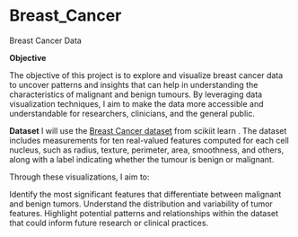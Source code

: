 # Breast_Cancer
Breast Cancer Data

**Objective** 

The objective of this project is to explore and visualize breast cancer data to uncover patterns and insights that can help in understanding the characteristics of malignant and benign tumours. By leveraging data visualization techniques, I aim to make the data more accessible and understandable for researchers, clinicians, and the general public. 

**Dataset**
I will use the [Breast Cancer dataset](https://scikit-learn.org/stable/modules/generated/sklearn.datasets.load_breast_cancer.html) from scikiit learn . The dataset includes measurements for ten real-valued features computed for each cell nucleus, such as radius, texture, perimeter, area, smoothness, and others, along with a label indicating whether the tumour is benign or malignant.

Through these visualizations, I aim to:

Identify the most significant features that differentiate between malignant and benign tumors.
Understand the distribution and variability of tumor features.
Highlight potential patterns and relationships within the dataset that could inform future research or clinical practices.
